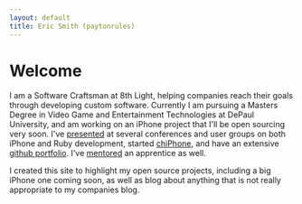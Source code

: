 ```yaml
---
layout: default
title: Eric Smith (paytonrules)
---
```


# Welcome #

I am a Software Craftsman at 8th Light, helping companies reach their goals through developing custom software.  Currently I am pursuing a Masters Degree in Video Game and Entertainment Technologies at DePaul University, and am working on an iPhone project that I'll be open sourcing very soon.  I've [presented](/speaking.html) at several conferences and user groups on both iPhone and Ruby development, started [chiPhone](http://www.chiphonegroup.org), and have an extensive [github portfolio](http://github.com/paytonrules).  I've [mentored](/mentoring.html) an apprentice as well.

I created this site to highlight my open source projects, including a big iPhone one coming soon, as well as blog about anything that is not really appropriate to my companies blog.
